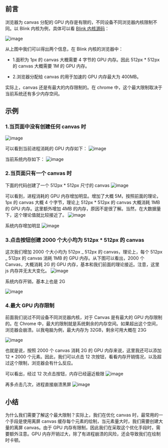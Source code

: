 ## 前言

浏览器为 canvas 分配的 GPU 内存是有限的，不同设备不同浏览器内核限制不同。以 Blink 内核为例，具体可以看 [Blink 内核源码](https://chromium.googlesource.com/chromium/src/+/e96cb85842e21a2cfb49d9b4a31a3848dd3e038d/third_party/blink/renderer/core/html/canvas/html_canvas_element.cc)：

![image](../../excalidraw-app/memo_01.png)

从上图中我们可以得出两个信息，在 Blink 内核的浏览器中：

- 1.面积为 1px 的 canvas 大概需要 4 字节的 GPU 内存。因此 512px \* 512px 的 canvas 大概需要 1M 的 GPU 内存。

- 2.浏览器分配给 canvas 的用于加速的 GPU 内存最大为 400MB。

实际上，canvas 还是有最大的内存限制的。在 chrome 中，这个最大限制取决于当前系统还有多少内存空间。

## 示例

### 1.当页面中没有创建任何 canvas 时

![image](../../excalidraw-app/memo_02.png)

可以看到当前进程消耗的 GPU 内存如下：
![image](../../excalidraw-app/memo_03.png)

当前系统内存如下：
![image](../../excalidraw-app/memo_04.png)

### 2.当页面只有一个 canvas 时

下面的代码创建了一个 512px \* 512px 尺寸的 canvas
![image](../../excalidraw-app/memo_05.png)

可以看到，进程消耗的 GPU 内存增加明显。增加了大概 5M，按照前面的理论，1px 的 canvas 大概 4 个字节，理论上 512px \* 512px 的 canvas 大概消耗 1MB 的 GPU 内存。这里额外增加 4MB 的内存，原因不是很了解。当然，在大数据量下，这个理论值就比较接近了。
![image](../../excalidraw-app/memo_06.png)

系统内存增加明显
![image](../../excalidraw-app/memo_07.png)

### 3.点击按钮创建 2000 个大小均为 512px \* 512px 的 canvas

这次我们增加 2000 个大小均为 512px _ 512px 的 canvas，理论上，每个 512px _ 512px 的 canvas 消耗 1MB 的 GPU 内存。从下图可以看出，2000 个 Canvas，大概消耗 2G 的 GPU 内存，基本和我们前面的理论接近。注意，这里 js 内存并无太大变化。
![image](../../excalidraw-app/memo_08.png)

系统内存开销，基本上也是 2G

![image](../../excalidraw-app/memo_09.png)

### 4.最大 GPU 内存限制

前面我们说过不同设备不同浏览器内核，对于 Canvas 是有最大的 GPU 内存限制的。在 Chrome 中，最大的限制就是系统剩余的内存空间。如果超出这个空间，浏览器会崩溃。以我电脑为例，最大内存为 32GB，剩余可用大概在 23G

![image](../../excalidraw-app/memo_10.png)

也就是说，按照 2000 个 canvas 消耗 2G 的 GPU 内存来说，这里我还可以添加 12 \* 2000 个元素。因此，我们可以点击 12 次按钮，看看内存开销情况，以及超过这个限制，浏览器会有什么反应。

可以看出，经过 12 次点击按钮，内存已经逼近极限
![image](../../excalidraw-app/memo_11.png)

再多点击几次，进程直接崩溃黑屏
![image](../../excalidraw-app/memo_12.png)

## 小结

为什么我们需要了解这个最大限制？实际上，我们在优化 canvas 时，最常用的一个手段是使用离屏 canvas 缓存每个元素的绘制，当元素量大时，我们需要创建大量的离屏 canvas。由于 GPU 内存有限制，因此我们在采取这个优化手段时，需要额外注意。GPU 内存开销过大，除了有进程崩溃的风险，还会导致我们在绘制时卡顿。
